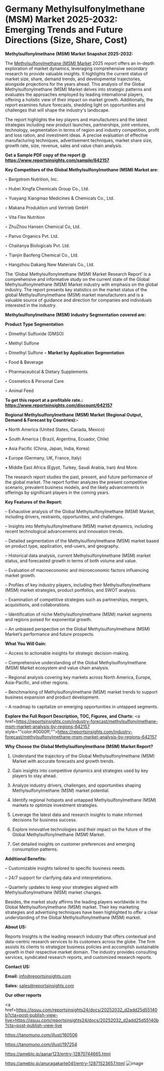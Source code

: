 # Germany Methylsulfonylmethane (MSM) Market 2025-2032: Emerging Trends and Future Directions (Size, Share, Cost)

<strong>Methylsulfonylmethane (MSM) Market Snapshot 2025-2032:</strong>

The <a href=https://www.reportsinsights.com/sample/642157>Methylsulfonylmethane (MSM) Market</a> 2025 report offers an in-depth exploration of market dynamics, leveraging comprehensive secondary research to provide valuable insights. It highlights the current status of market size, share, demand trends, and developmental trajectories, alongside projections for the years ahead. This analysis of the Global Methylsulfonylmethane (MSM) Market delves into strategic patterns and evaluates the approaches employed by leading international players, offering a holistic view of their impact on market growth. Additionally, the report examines future forecasts, shedding light on opportunities and challenges that will shape the industry's landscape.

The report highlights the key players and manufacturers and the latest strategies including new product launches, partnerships, joint ventures, technology, segmentation in terms of region and industry competition, profit and loss ration, and investment ideas. A precise evaluation of effective manufacturing techniques, advertisement techniques, market share size, growth rate, size, revenue, sales and value chain analysis.

<strong>Get a Sample PDF copy of the report @ <a href=https://www.reportsinsights.com/sample/642157 style=color:#0000ff;>https://www.reportsinsights.com/sample/642157</a></strong>

<strong>Key Competitors of the Global Methylsulfonylmethane (MSM) Market are:</strong>

‣ Bergstrom Nutrition, Inc.

‣ Hubei Xingfa Chemicals Group Co., Ltd.

‣ Yueyang Xiangmao Medicines & Chemicals Co., Ltd.

‣ Makana Produktion und Vertrieb GmbH

‣ Vita Flex Nutrition

‣ ZhuZhou Hansen Chemical Co, Ltd.

‣ Panvo Organics Pvt. Ltd.

‣ Chaitanya Biologicals Pvt. Ltd.

‣ Tianjin Baofeng Chemical Co., Ltd.

‣ Hangzhou Dakang New Materials Co., Ltd.

The ‘Global Methylsulfonylmethane (MSM) Market Research Report’ is a comprehensive and informative study on the current state of the Global Methylsulfonylmethane (MSM) Market industry with emphasis on the global industry. The report presents key statistics on the market status of the global Methylsulfonylmethane (MSM) market manufacturers and is a valuable source of guidance and direction for companies and individuals interested in the industry.

<strong>Methylsulfonylmethane (MSM) Industry Segmentation covered are:</strong>

<strong>Product Type Segmentation</strong>

‣ Dimethyl Sulfoxide (DMSO)

‣ Methyl Sulfone

‣ Dimethyl Sulfone
‣ 
<strong>Market by Application Segmentation</strong>

‣ Food & Beverage

‣ Pharmaceutical & Dietary Supplements

‣ Cosmetics & Personal Care

‣ Animal Feed

<strong>To get this report at a profitable rate.: <a href=https://www.reportsinsights.com/discount/642157 style=color:#0000ff;>https://www.reportsinsights.com/discount/642157</a></strong>

<strong>Regional Methylsulfonylmethane (MSM) Market (Regional Output, Demand &amp; Forecast by Countries):-</strong>

• North America (United States, Canada, Mexico)

• South America ( Brazil, Argentina, Ecuador, Chile)

• Asia Pacific (China, Japan, India, Korea)

• Europe (Germany, UK, France, Italy)

• Middle East Africa (Egypt, Turkey, Saudi Arabia, Iran) And More.

The research report studies the past, present, and future performance of the global market. The report further analyzes the present competitive scenario, prevalent business models, and the likely advancements in offerings by significant players in the coming years.

<strong>Key Features of the Report:</strong>

– Exhaustive analysis of the Global Methylsulfonylmethane (MSM) Market, including drivers, restraints, opportunities, and challenges.

– Insights into Methylsulfonylmethane (MSM) market dynamics, including recent technological advancements and innovation trends.

– Detailed segmentation of the Methylsulfonylmethane (MSM) market based on product type, application, end-users, and geography.

– Historical data analysis, current Methylsulfonylmethane (MSM) market status, and forecasted growth in terms of both volume and value.

– Evaluation of macroeconomic and microeconomic factors influencing market growth.

– Profiles of key industry players, including their Methylsulfonylmethane (MSM) market strategies, product portfolios, and SWOT analysis.

– Examination of competitive strategies such as partnerships, mergers, acquisitions, and collaborations.

– Identification of niche Methylsulfonylmethane (MSM) market segments and regions poised for exponential growth.

– An unbiased perspective on the Global Methylsulfonylmethane (MSM) Market’s performance and future prospects.

<strong>What You Will Gain:</strong>

– Access to actionable insights for strategic decision-making.

– Comprehensive understanding of the Global Methylsulfonylmethane (MSM) Market ecosystem and value chain analysis.

– Regional analysis covering key markets across North America, Europe, Asia-Pacific, and other regions.

– Benchmarking of Methylsulfonylmethane (MSM) market trends to support business expansion and product development.

– A roadmap to capitalize on emerging opportunities in untapped segments.

<strong>Explore the Full Report Description, TOC, Figures, and Charts:</strong>
<a href=https://reportsinsights.com/industry-forecast/methylsulfonylmethane-msm-market-analysis-by-regions-642157 style=""color:#0000ff;"">https://reportsinsights.com/industry-forecast/methylsulfonylmethane-msm-market-analysis-by-regions-642157</a>

<strong>Why Choose the Global Methylsulfonylmethane (MSM) Market Report?</strong>

1. Understand the trajectory of the Global Methylsulfonylmethane (MSM) Market with accurate forecasts and growth trends.

2. Gain insights into competitive dynamics and strategies used by key players to stay ahead.

3. Analyze industry drivers, challenges, and opportunities shaping Methylsulfonylmethane (MSM) market potential.

4. Identify regional hotspots and untapped Methylsulfonylmethane (MSM) markets to optimize investment strategies.

5. Leverage the latest data and research insights to make informed decisions for business success.

6. Explore innovative technologies and their impact on the future of the Global Methylsulfonylmethane (MSM) Market.

7. Get detailed insights on customer preferences and emerging consumption patterns.

<strong>Additional Benefits:</strong>

– Customizable insights tailored to specific business needs.

– 24/7 support for clarifying data and interpretations.

– Quarterly updates to keep your strategies aligned with Methylsulfonylmethane (MSM) market changes.

Besides, the market study affirms the leading players worldwide in the Global Methylsulfonylmethane (MSM) market. Their key marketing strategies and advertising techniques have been highlighted to offer a clear understanding of the Global Methylsulfonylmethane (MSM) market.

<strong><strong>About US</strong>:</strong>

Reports Insights is the leading research industry that offers contextual and data-centric research services to its customers across the globe. The firm assists its clients to strategize business policies and accomplish sustainable growth in their respective market domain. The industry provides consulting services, syndicated research reports, and customized research reports.

<strong>Contact US:</strong>

<p class=><b>Email:</b> <a href=mailto:info@reportsinsights.com>info@reportsinsights.com</a></p>
<p class=><b>Sales:</b> <a href=mailto:sales@reportsinsights.com>sales@reportsinsights.com</a></p>

<strong>Our other reports</strong>

<a href=https://issuu.com/reportsinsights24/docs/20252032_d2add25d55140b?cta=post-publish-view-live>https://issuu.com/reportsinsights24/docs/20252032_d2add25d55140b?cta=post-publish-view-live</a>

<a href=https://tanomuno.com/illust/160506>https://tanomuno.com/illust/160506</a>

<a href=https://tanomuno.com/illust/197254>https://tanomuno.com/illust/197254</a>

<a href=https://ameblo.jp/aanar123/entry-12870744665.html>https://ameblo.jp/aanar123/entry-12870744665.html</a>

<a href=https://ameblo.jp/anuragakarte041/entry-12871523657.html>https://ameblo.jp/anuragakarte041/entry-12871523657.html</a>
![image](https://github.com/user-attachments/assets/fd091590-3f29-41b5-b389-e0b2c98fa7c3)
